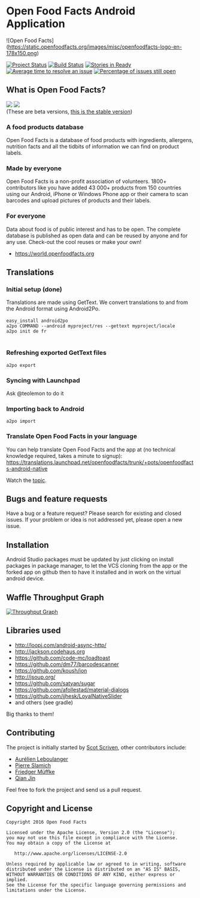 Open Food Facts Android Application
===================================
![Open Food Facts] (https://static.openfoodfacts.org/images/misc/openfoodfacts-logo-en-178x150.png)

[![Project Status](http://opensource.box.com/badges/active.svg)](http://opensource.box.com/badges)
[![Build Status](https://travis-ci.org/openfoodfacts/OpenFoodFacts-androidApp.svg?branch=master)](https://travis-ci.org/openfoodfacts/OpenFoodFacts-androidApp) [![Stories in Ready](https://badge.waffle.io/openfoodfacts/OpenFoodFacts-androidApp.svg?label=ready&title=Ready)](http://waffle.io/openfoodfacts/OpenFoodFacts-androidApp)
[![Average time to resolve an issue](http://isitmaintained.com/badge/resolution/openfoodfacts/OpenFoodFacts-androidApp.svg)](http://isitmaintained.com/project/openfoodfacts/OpenFoodFacts-androidApp "Average time to resolve an issue")
[![Percentage of issues still open](http://isitmaintained.com/badge/open/openfoodfacts/OpenFoodFacts-androidApp.svg)](http://isitmaintained.com/project/openfoodfacts/OpenFoodFacts-androidApp "Percentage of issues still open")

## What is Open Food Facts?


<a href="https://f-droid.org/repository/browse/?fdid=openfoodfacts.github.scrachx.openfood">
<img src=http://lingoworld.eu/at//public/images/fdroid.png></a>
<a href="https://play.google.com/store/apps/details?id=openfoodfacts.github.scrachx.openfood"><img src=https://play.google.com/intl/en_us/badges/images/badge_new.png></a><br>
(These are beta versions, <a href="https://play.google.com/store/apps/details?id=org.openfoodfacts.scanner">this is the stable version</a>) 

### A food products database

Open Food Facts is a database of food products with ingredients, allergens, nutrition facts and all the tidbits of information we can find on product labels. 

### Made by everyone

Open Food Facts is a non-profit association of volunteers.
1800+ contributors like you have added 43 000+ products from 150 countries using our Android, iPhone or Windows Phone app or their camera to scan barcodes and upload pictures of products and their labels.

### For everyone

Data about food is of public interest and has to be open. The complete database is published as open data and can be reused by anyone and for any use. Check-out the cool reuses or make your own!
- <https://world.openfoodfacts.org>

## Translations

### Initial setup (done)
Translations are made using GetText. We convert translations to and from the Android format using Android2Po.<br><br>
```easy_install android2po```<br>
```a2po COMMAND --android myproject/res --gettext myproject/locale```<br>
```a2po init de fr```<br><br>

### Refreshing exported GetText files
```a2po export```

### Syncing with Launchpad
Ask @teolemon to do it

### Importing back to Android
```a2po import```

### Translate Open Food Facts in your language

You can help translate Open Food Facts and the app at (no technical knowledge required, takes a minute to signup): <br>
https://translations.launchpad.net/openfoodfacts/trunk/+pots/openfoodfacts-android-native

Watch the [topic](https://github.com/openfoodfacts/OpenFoodFacts-androidApp/issues/49).

## Bugs and feature requests

Have a bug or a feature request? Please search for existing and closed issues. If your problem or idea is not addressed yet, please open a new issue.

## Installation

Android Studio packages must be updated by just clicking on install packages in package manager, to let the VCS cloning from the app or the forked app on github then to have it installed and in work on the virtual android device.

## Waffle Throughput Graph

[![Throughput Graph](https://graphs.waffle.io/openfoodfacts/OpenFoodFacts-androidApp/throughput.svg)](https://waffle.io/openfoodfacts/OpenFoodFacts-androidApp/metrics/throughput)

## Libraries used

- http://loopj.com/android-async-http/
- http://jackson.codehaus.org
- https://github.com/code-mc/loadtoast
- https://github.com/dm77/barcodescanner
- https://github.com/koush/ion
- http://jsoup.org/
- https://github.com/satyan/sugar
- https://github.com/afollestad/material-dialogs
- https://github.com/jjhesk/LoyalNativeSlider
- and others (see gradle)

Big thanks to them!

## Contributing

The project is initially started by [Scot Scriven](https://github.com/itchix), other contributors include:
- [Aurélien Leboulanger](https://github.com/herau)
- [Pierre Slamich](https://github.com/teolemon)
- [Friedger Müffke](https://github.com/friedger)
- [Qian Jin](https://github.com/jinqian)

Feel free to fork the project and send us a pull request.

## Copyright and License

    Copyright 2016 Open Food Facts

    Licensed under the Apache License, Version 2.0 (the "License");
    you may not use this file except in compliance with the License.
    You may obtain a copy of the License at

       http://www.apache.org/licenses/LICENSE-2.0

    Unless required by applicable law or agreed to in writing, software
    distributed under the License is distributed on an "AS IS" BASIS,
    WITHOUT WARRANTIES OR CONDITIONS OF ANY KIND, either express or implied.
    See the License for the specific language governing permissions and
    limitations under the License.
